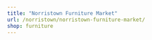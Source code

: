 ```yaml
---
title: "Norristown Furniture Market"
url: /norristown/norristown-furniture-market/
shop: furniture
---
```

